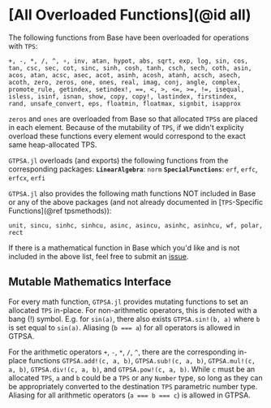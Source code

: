 # [All Overloaded Functions](@id all)
The following functions from Base have been overloaded for operations with `TPS`:
```
+, -, *, /, ^, ∘, inv, atan, hypot, abs, sqrt, exp, log, sin, cos, 
tan, csc, sec, cot, sinc, sinh, cosh, tanh, csch, sech, coth, asin, 
acos, atan, acsc, asec, acot, asinh, acosh, atanh, acsch, asech, 
acoth, zero, zeros, one, ones, real, imag, conj, angle, complex, 
promote_rule, getindex, setindex!, ==, <, >, <=, >=, !=, isequal, 
isless, isinf, isnan, show, copy, copy!, lastindex, firstindex, 
rand, unsafe_convert, eps, floatmin, floatmax, signbit, isapprox
```

`zeros` and `ones` are overloaded from Base so that allocated `TPS`s are placed in each element. Because of the mutability of `TPS`, if we didn't explicity overload these functions every element would correspond to the exact same heap-allocated TPS.

`GTPSA.jl` overloads (and exports) the following functions from the corresponding packages:
 **`LinearAlgebra`**: `norm`
**`SpecialFunctions`**: `erf`, `erfc`, `erfcx`, `erfi`

`GTPSA.jl` also provides the following math functions NOT included in Base or any of the above packages (and not already documented in [`TPS`-Specific Functions](@ref tpsmethods)):
```
unit, sincu, sinhc, sinhcu, asinc, asincu, asinhc, asinhcu, wf, polar, rect
```
If there is a mathematical function in Base which you'd like and is not included in the above list, feel free to submit an [issue](https://github.com/bmad-sim/GTPSA.jl/issues).

## Mutable Mathematics Interface
For every math function, `GTPSA.jl` provides mutating functions to set an allocated `TPS` in-place. For non-arithmetic operators, this is denoted with a bang (!) symbol. E.g. for `sin(a)`, there also exists `GTPSA.sin!(b, a)` where `b` is set equal to `sin(a)`. Aliasing (`b === a`) for all operators is allowed in GTPSA.

For the arithmetic operators `+`, `-`, `*`, `/`, `^`, there are the corresponding in-place functions `GTPSA.add!(c, a, b)`, `GTPSA.sub!(c, a, b)`, `GTPSA.mul!(c, a, b)`, `GTPSA.div!(c, a, b)`, and `GTPSA.pow!(c, a, b)`. While `c` must be an allocated `TPS`, `a` and `b` could be a `TPS` or any `Number` type, so long as they can be appropriately converted to the destination `TPS` parametric number type. Aliasing for all arithmetic operators (`a === b === c`) is allowed in GTPSA.

